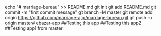 echo "# marriage-bureau" >> README.md
git init
git add README.md
git commit -m "first commit message"
git branch -M master
git remote add origin https://github.com/marriage-app/marriage-bureau.git
git push -u origin master# ebazar-app
##Testing this app
##Testing this app2
##Testing app1 from master